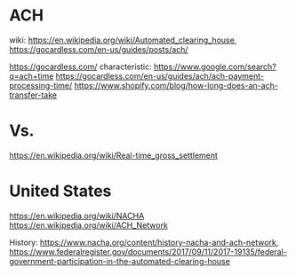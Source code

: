 # ACH
wiki: https://en.wikipedia.org/wiki/Automated_clearing_house, https://gocardless.com/en-us/guides/posts/ach/

https://gocardless.com/ characteristic: https://www.google.com/search?q=ach+time https://gocardless.com/en-us/guides/ach/ach-payment-processing-time/ https://www.shopify.com/blog/how-long-does-an-ach-transfer-take

# Vs.
https://en.wikipedia.org/wiki/Real-time_gross_settlement

# United States
https://en.wikipedia.org/wiki/NACHA  
https://en.wikipedia.org/wiki/ACH_Network

History: https://www.nacha.org/content/history-nacha-and-ach-network, https://www.federalregister.gov/documents/2017/09/11/2017-19135/federal-government-participation-in-the-automated-clearing-house
